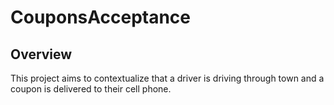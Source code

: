 # CouponsAcceptance

## Overview
This project aims to contextualize that a driver is driving through town and a coupon is delivered to their cell phone.
